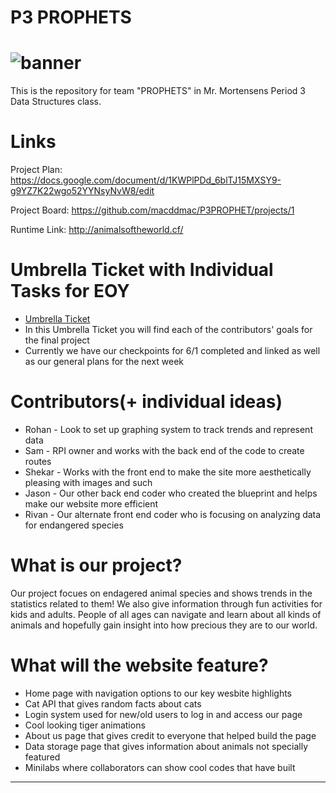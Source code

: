 # P3 PROPHETS
# ![banner](https://user-images.githubusercontent.com/72889343/112936650-0e794c00-90db-11eb-8ca9-f9dc3afd2ebf.JPG)
This is the repository for team "PROPHETS" in Mr. Mortensens Period 3 Data Structures class.

# Links
Project Plan: https://docs.google.com/document/d/1KWPlPDd_6blTJ15MXSY9-g9YZ7K22wgo52YYNsyNvW8/edit

Project Board: https://github.com/macddmac/P3PROPHET/projects/1

Runtime Link: http://animalsoftheworld.cf/

# Umbrella Ticket with Individual Tasks for EOY
- [Umbrella Ticket](https://github.com/macddmac/P3PROPHET/issues/17)
- In this Umbrella Ticket you will find each of the contributors' goals for the final project 
- Currently we have our checkpoints for 6/1 completed and linked as well as our general plans for the next week

# Contributors(+ individual ideas)
- Rohan - Look to set up graphing system to track trends and represent data
- Sam - RPI owner and works with the back end of the code to create routes 
- Shekar - Works with the front end to make the site more aesthetically pleasing with images and such
- Jason - Our other back end coder who created the blueprint and helps make our website more efficient 
- Rivan - Our alternate front end coder who is focusing on analyzing data for endangered species 

# What is our project?
Our project focues on endagered animal species and shows trends in the statistics related to them! We also give information through fun activities for kids and adults. People of all ages can navigate and learn about all kinds of animals and hopefully gain insight into how precious they are to our world. 

# What will the website feature?
- Home page with navigation options to our key wesbite highlights
- Cat API that gives random facts about cats
- Login system used for new/old users to log in and access our page
- Cool looking tiger animations
- About us page that gives credit to everyone that helped build the page
- Data storage page that gives information about animals not specially featured
- Minilabs where collaborators can show cool codes that have built
---------------------------
